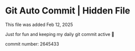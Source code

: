 # Git Auto Commit | Hidden File

This file was added Feb 12, 2025

Just for fun and keeping my daily git commit active 🤪

commit number: 2645433
